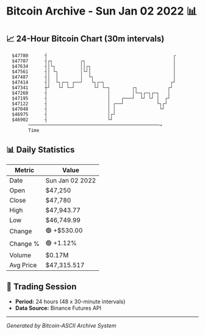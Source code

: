 # Bitcoin Archive - Sun Jan 02 2022 📊

## 📈 24-Hour Bitcoin Chart (30m intervals)

```
  $47780      ┤                                              ┌ 
  $47707      ┤┌┐          ┌┐                                │ 
  $47634      ┤│└┐         ││┌┐                              │ 
  $47561      ┤│ └┐        │└┘│                              │ 
  $47487      ┤│  │        │  └┐                             │ 
  $47414      ┤│  └┐┌─┐ ┌──┘   └┐┌─┐                        ┌┘ 
  $47341      ┼┘   └┘ └─┘       └┘ └─┐        ┌┐           ┌┘  
  $47268      ┤                      │        │└─┐┌─┐┌─┐   │   
  $47195      ┤                      │    ┌───┘  └┘ └┘ │  ┌┘   
  $47122      ┤                      │ ┌──┘            └┐┌┘    
  $47048      ┤                      │ │                └┘     
  $46975      ┤                      │┌┘                       
  $46902      ┤                      └┘                        
        ────────────────────────────────────────────────→
        Time
```

## 📊 Daily Statistics

| Metric | Value |
|--------|-------|
| Date | Sun Jan 02 2022 |
| Open | $47,250 |
| Close | $47,780 |
| High | $47,943.77 |
| Low | $46,749.99 |
| Change | 🟢 +$530.00 |
| Change % | 🟢 +1.12% |
| Volume | $0.17M |
| Avg Price | $47,315.517 |

## 📅 Trading Session

- **Period:** 24 hours (48 x 30-minute intervals)
- **Data Source:** Binance Futures API

---
*Generated by Bitcoin-ASCII Archive System*
